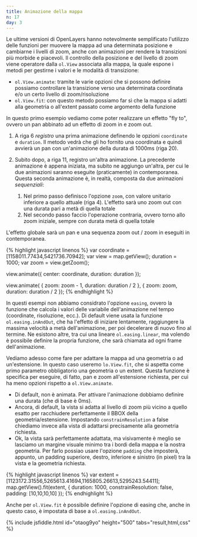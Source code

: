 ```yaml
---
title: Animazione della mappa
n: 17
day: 3
---
```

Le ultime versioni di OpenLayers hanno notevolmente semplificato l'utilizzo delle funzioni per muovere la mappa ad una determinata posizione e cambiarne i livelli di zoom, anche con animazioni per rendere la transizioni più morbide e piacevoli. Il controllo della posizione e del livello di zoom viene operatore dalla `ol.View` associata alla mappa, la quale espone i metodi per gestirne i valori e le modalità di transizione:

* `ol.View.animate`: tramite le varie opzioni che si possono definire possiamo controllare la transizione verso una determinata coordinata e/o un certo livello di zoom/risoluzione
* `ol.View.fit`: con questo metodo possiamo far sì che la mappa si adatti alla geometria o all'extent passato come argomento della funzione

In questo primo esempio vediamo come poter realizzare un effetto "fly to", ovvero un pan abbinato ad un effetto di zoom in e zoom out.

1. A riga 6 _registro_ una prima animazione definendo le opzioni `coordinate` e `duration`. Il metodo vedrà che gli ho fornito una coordinata e quindi avvierà un pan con un'animazione della durata di 1000ms (riga 20).
2. Subito dopo, a riga 11, registro un'altra animazione. La precedente animazione è appena iniziata, ma subito ne aggiungo un'altra, per cui le due animazioni saranno eseguite (praticamente) in contemporanea. Questa seconda animazione è, in realtà, composta da due animazioni _sequenziali_:

   1. Nel primo passo definisco l'opzione `zoom`, con valore unitario inferiore a quello attuale (riga 4). L'effetto sarà uno zoom out con una durata pari a metà di quella totale
   2. Nel secondo passo faccio l'operazione contraria, ovvero torno allo zoom iniziale, sempre con durata metà di quella totale
   
L'effetto globale sarà un pan e una sequenza zoom out / zoom in eseguiti in contemporanea.

{% highlight javascript linenos %}
var coordinate = [1158011.77434,5421736.70942];
var view = map.getView();
duration = 1000;
var zoom = view.getZoom();

view.animate({
    center: coordinate,
    duration: duration
});

view.animate(
{
  zoom: zoom - 1,
  duration: duration / 2
}, {
  zoom: zoom,
  duration: duration / 2
});
{% endhighlight %}

In questi esempi non abbiamo considrato l'opzione `easing`, ovvero la funzione che calcola i valori delle variabile dell'animazione nel tempo (coordinate, risoluzione, ecc.). Di default viene usata la funzione `ol.easing.inAndOut`, che ha l'effetto di iniziare lentamente, raggiungere la massima velocità a metà dell'animazione, per poi decelerare di nuovo fino al termine. Ne esistono altre, tra cui una lineare `ol.easing.linear`, ma volendo è possibile definire la propria funzione, che sarà chiamata ad ogni frame dell'animazione.

Vediamo adesso come fare per adattare la mappa ad una geometria o ad un'estensione. In questo caso useremo `lo.View.fit`, che si aspetta come primo parametro obbligatorio una geometria o un extent.
Questa funzione è specifica per eseguire, di fatto, pan e zoom all'estensione richiesta, per cui ha meno opzioni rispetto a `ol.View.animate`. 

* Di default, non è animata. Per attivare l'animazione dobbiamo definire una durata (che di base è 0ms). 
* Ancora, di default, la vista si adatta al livello di zoom più vicino a quello esatto per racchiudere perfettamente il BBOX della geometria/estensione. Impostando `constrainResolution` a false chiediamo invece alla vista di adattarsi precisamente alla geometria richiesta.
* Ok, la vista sarà perfettamente adattata, ma visivamente è meglio se lasciamo un margine visuale minimo tra i bordi della mappa e la nostra geometria. Per farlo possiao usare l'opzione `padding` che imposterà, appunto, un padding superiore, destro, inferiore e sinistro (in pixel) tra la vista e la geometria richiesta.

{% highlight javascript linenos %}
var extent = [1123172.31556,5265613.41694,1165805.26613,5295243.54411];
map.getView().fit(extent, {
    duration: 1000,
    constrainResolution: false,
    padding: [10,10,10,10]
});
{% endhighlight %}

Anche per `ol.View.fit` è possibile definire l'opzione di easing che, anche in questo caso, è impostata di base a `ol.easing.inAndOut`.

{% include jsfiddle.html id="otaog9yo" height="500" tabs="result,html,css" %}

